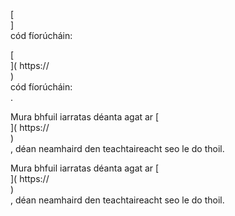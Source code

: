 [<br host>]<br action>cód fíorúcháin:<br code>

[<br host>]( https://<br host>)<br action>cód fíorúcháin:<br code>.

Mura bhfuil iarratas déanta agat ar [<br host>]( https://<br host>)<br action>, déan neamhaird den teachtaireacht seo le do thoil.

Mura bhfuil iarratas déanta agat ar [<br host>]( https://<br host>)<br action>, déan neamhaird den teachtaireacht seo le do thoil.

